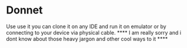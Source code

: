 # Donnet
Use use it you can clone it on any IDE and run it on emulator or by connecting to your device via physical cable. 
**** I am really sorry and i dont know about those heavy jargon and other cool ways to it ****

